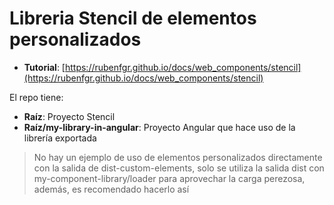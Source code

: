 # Libreria Stencil de elementos personalizados

- **Tutorial**: [https://rubenfgr.github.io/docs/web_components/stencil](https://rubenfgr.github.io/docs/web_components/stencil)

El repo tiene:

- **Raíz**: Proyecto Stencil
- **Raíz/my-library-in-angular**: Proyecto Angular que hace uso de la librería exportada

> No hay un ejemplo de uso de elementos personalizados directamente con la salida de dist-custom-elements, solo se utiliza la salida dist con my-component-library/loader para aprovechar la carga perezosa, además, es recomendado hacerlo así
